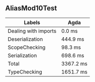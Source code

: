 
## AliasMod10Test

Labels|Agda
---|---
Dealing with imports|0.0 ms
Deserialization|444.9 ms
ScopeChecking|98.3 ms
Serialization|698.6 ms
Total|3367.2 ms
TypeChecking|1651.7 ms

